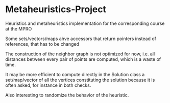 # Metaheuristics-Project
Heuristics and metaheuristics implementation for the corresponding course at the MPRO

Some sets/vectors/maps ahve accessors that return pointers instead of references, that has to be changed

The construction of the neighbor graph is not optimized for now, i.e. all distances between every pair of points are computed, which is a waste of time.

It may be more efficient to compute directly in the Solution class a set/map/vector of all the vertices constituting the solution because it is often asked, for instance in both checks.

Also interesting to randomize the behavior of the heuristic.